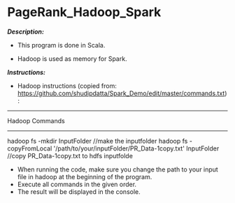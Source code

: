 # PageRank_Hadoop_Spark

***Description:***

  - This program is done in Scala.

  - Hadoop is used as memory for Spark.


***Instructions:***

  - Hadoop instructions (copied from: https://github.com/shudipdatta/Spark_Demo/edit/master/commands.txt):

  ***************
  Hadoop Commands
  ***************

  hadoop fs -mkdir InputFolder				                                                                  //make the inputfolder
  hadoop fs -copyFromLocal '/path/to/your/inputFolder/PR_Data-1copy.txt' InputFolder   //copy PR_Data-1copy.txt to hdfs inputfolde         

  - When running the code, make sure you change the path to your input file in hadoop at the beginning of the program. 
  - Execute all commands in the given order.
  - The result will be displayed in the console.
  
